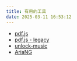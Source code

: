 ```yaml
---
title: 有用的工具
date: 2025-03-11 16:53:12
---
```


- [pdf.js](/static/pdf.js/web/viewer.html)
- [pdf.js - legacy](/static/pdf.js/legacy/web/viewer.html)
- [unlock-music](/static/um-web.legacy.v1.10.8)
- [AriaNG](/static/AriaNg-1.3.10)